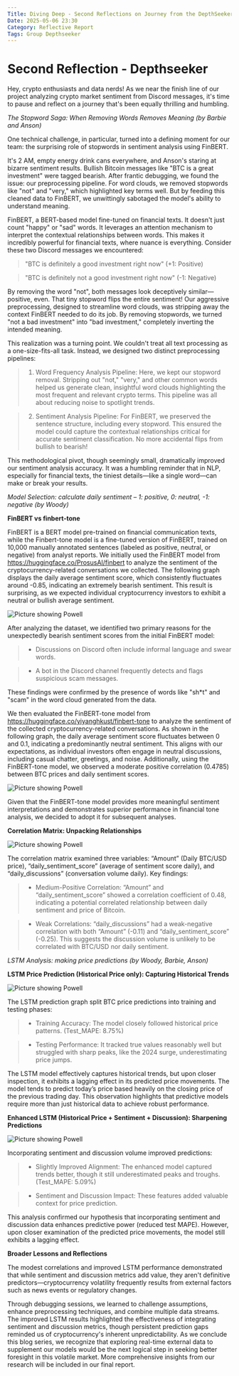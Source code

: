 ```yaml
---
Title: Diving Deep - Second Reflections on Journey from the DepthSeeker
Date: 2025-05-06 23:30
Category: Reflective Report
Tags: Group Depthseeker
---
```


# Second Reflection  - Depthseeker
Hey, crypto enthusiasts and data nerds! As we near the finish line of our project analyzing crypto market sentiment from Discord messages, it's time to pause and reflect on a journey that's been equally thrilling and humbling.

*The Stopword Saga: When Removing Words Removes Meaning (by Barbie and Anson)*

One technical challenge, in particular, turned into a defining moment for our team: the surprising role of stopwords in sentiment analysis using FinBERT.

It's 2 AM, empty energy drink cans everywhere, and Anson's staring at bizarre sentiment results. Bullish Bitcoin messages like "BTC is a great investment" were tagged bearish. After frantic debugging, we found the issue: our preprocessing pipeline. For word clouds, we removed stopwords like "not" and "very," which highlighted key terms well. But by feeding this cleaned data to FinBERT, we unwittingly sabotaged the model's ability to understand meaning.
 
FinBERT, a BERT-based model fine-tuned on financial texts. It doesn't just count "happy" or "sad" words. It leverages an attention mechanism to interpret the contextual relationships between words. This makes it incredibly powerful for financial texts, where nuance is everything. Consider these two Discord messages we encountered:
> "BTC is definitely a good investment right now" (+1: Positive)

> "BTC is definitely not a good investment right now" (-1: Negative)

By removing the word "not", both messages look deceptively similar—positive, even. That tiny stopword flips the entire sentiment! Our aggressive preprocessing, designed to streamline word clouds, was stripping away the context FinBERT needed to do its job. By removing stopwords, we turned "not a bad investment" into "bad investment," completely inverting the intended meaning.

This realization was a turning point. We couldn't treat all text processing as a one-size-fits-all task. Instead, we designed two distinct preprocessing pipelines:
> 1. Word Frequency Analysis Pipeline: Here, we kept our stopword removal. Stripping out "not," "very," and other common words helped us generate clean, insightful word clouds highlighting the most frequent and relevant crypto terms. This pipeline was all about reducing noise to spotlight trends.

> 2. Sentiment Analysis Pipeline: For FinBERT, we preserved the sentence structure, including every stopword. This ensured the model could capture the contextual relationships critical for accurate sentiment classification. No more accidental flips from bullish to bearish!

This methodological pivot, though seemingly small, dramatically improved our sentiment analysis accuracy. It was a humbling reminder that in NLP, especially for financial texts, the tiniest details—like a single word—can make or break your results.


*Model Selection: calculate daily sentiment – 1: positive, 0: neutral, -1: negative (by Woody)*

**FinBERT vs finbert-tone**

FinBERT is a BERT model pre-trained on financial communication texts, while the Finbert-tone model is a fine-tuned version of FinBERT, trained on 10,000 manually annotated sentences (labeled as positive, neutral, or negative) from analyst reports.
We initially used the FinBERT model from https://huggingface.co/ProsusAI/finbert to analyze the sentiment of the cryptocurrency-related conversations we collected. The following graph displays the daily average sentiment score, which consistently fluctuates around -0.85, indicating an extremely bearish sentiment. This result is surprising, as we expected individual cryptocurrency investors to exhibit a neutral or bullish average sentiment.

![Picture showing Powell]({static}/images/1.jpeg)

After analyzing the dataset, we identified two primary reasons for the unexpectedly bearish sentiment scores from the initial FinBERT model:
> - Discussions on Discord often include informal language and swear words.

> - A bot in the Discord channel frequently detects and flags suspicious scam messages.

These findings were confirmed by the presence of words like "sh*t" and "scam" in the word cloud generated from the data.

We then evaluated the FinBERT-tone model from https://huggingface.co/yiyanghkust/finbert-tone to analyze the sentiment of the collected cryptocurrency-related conversations. As shown in the following graph, the daily average sentiment score fluctuates between 0 and 0.1, indicating a predominantly neutral sentiment. This aligns with our expectations, as individual investors often engage in neutral discussions, including casual chatter, greetings, and noise. Additionally, using the FinBERT-tone model, we observed a moderate positive correlation (0.4785) between BTC prices and daily sentiment scores.

![Picture showing Powell]({static}/images/2.jpeg)

Given that the FinBERT-tone model provides more meaningful sentiment interpretations and demonstrates superior performance in financial tone analysis, we decided to adopt it for subsequent analyses.

**Correlation Matrix: Unpacking Relationships**

![Picture showing Powell]({static}/images/3.jpeg)

The correlation matrix examined three variables: “Amount” (Daily BTC/USD price), “daily_sentiment_score” (average of sentiment score daily), and “daily_discussions” (conversation volume daily). Key findings:
> - Medium-Positive Correlation: “Amount” and “daily_sentiment_score” showed a correlation coefficient of 0.48, indicating a potential correlated relationship between daily sentiment and price of Bitcoin.

> - Weak Correlations: “daily_discussions” had a weak-negative correlation with both “Amount” (-0.11) and “daily_sentiment_score” (-0.25). This suggests the discussion volume is unlikely to be correlated with BTC/USD nor daily sentiment.

*LSTM Analysis: making price predictions (by Woody, Barbie, Anson)*

**LSTM Price Prediction (Historical Price only): Capturing Historical Trends**

![Picture showing Powell]({static}/images/4.jpeg)

The LSTM prediction graph split BTC price predictions into training and testing phases:
> - Training Accuracy: The model closely followed historical price patterns. (Test_MAPE: 8.75%)

> - Testing Performance: It tracked true values reasonably well but struggled with sharp peaks, like the 2024 surge, underestimating price jumps.

The LSTM model effectively captures historical trends, but upon closer inspection, it exhibits a lagging effect in its predicted price movements. The model tends to predict today’s price based heavily on the closing price of the previous trading day. This observation highlights that predictive models require more than just historical data to achieve robust performance.

**Enhanced LSTM (Historical Price + Sentiment + Discussion): Sharpening Predictions**

![Picture showing Powell]({static}/images/5.jpeg)

Incorporating sentiment and discussion volume improved predictions:
> - Slightly Improved Alignment: The enhanced model captured trends better, though it still underestimated peaks and troughs. (Test_MAPE: 5.09%)

> - Sentiment and Discussion Impact: These features added valuable context for price prediction.

This analysis confirmed our hypothesis that incorporating sentiment and discussion data enhances predictive power (reduced test MAPE). However, upon closer examination of the predicted price movements, the model still exhibits a lagging effect.

**Broader Lessons and Reflections**

The modest correlations and improved LSTM performance demonstrated that while sentiment and discussion metrics add value, they aren't definitive predictors—cryptocurrency volatility frequently results from external factors such as news events or regulatory changes.

Through debugging sessions, we learned to challenge assumptions, enhance preprocessing techniques, and combine multiple data streams. The improved LSTM results highlighted the effectiveness of integrating sentiment and discussion metrics, though persistent prediction gaps reminded us of cryptocurrency's inherent unpredictability. As we conclude this blog series, we recognize that exploring real-time external data to supplement our models would be the next logical step in seeking better foresight in this volatile market. More comprehensive insights from our research will be included in our final report.